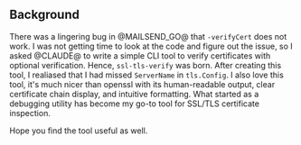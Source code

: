 ## Background

There was a lingering bug in @MAILSEND_GO@ that `-verifyCert` does not work.
I was not getting time to look at the code and figure out the issue, so I asked @CLAUDE@ to
write a simple CLI tool to verify certificates with optional verification. Hence, `ssl-tls-verify` was born.
After creating this tool, I realiased that I had missed `ServerName` in `tls.Config`.
I also love this tool, it's much nicer than openssl with its human-readable output,
clear certificate chain display, and intuitive formatting. What started as a debugging
utility has become my go-to tool for SSL/TLS certificate inspection. 

Hope you find the tool useful as well.
